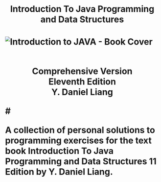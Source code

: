 <h1 align = "center">Introduction To Java Programming and Data Structures<h1/>
 
 <img align = "center" src="C:\Users\Alex\OneDrive\CSCC\Books\Introduction to JAVA, 11 ed. Daniel Liang\Introduction To Java.jpg" alt="Introduction to JAVA - Book Cover">
 
<p align = "center">
 <br/>Comprehensive Version
 <br/>Eleventh Edition
 <br/>Y. Daniel Liang
<p/>
# 
 

 
A collection of personal solutions to programming exercises for the text book Introduction To Java Programming and Data Structures 11 Edition by Y. Daniel Liang.
